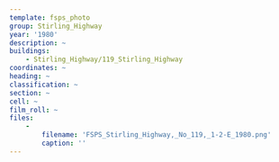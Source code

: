 ```yaml
---
template: fsps_photo
group: Stirling_Highway
year: '1980'
description: ~
buildings:
    - Stirling_Highway/119_Stirling_Highway
coordinates: ~
heading: ~
classification: ~
section: ~
cell: ~
film_roll: ~
files:
    -
        filename: 'FSPS_Stirling_Highway,_No_119,_1-2-E_1980.png'
        caption: ''
---
```


